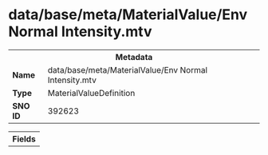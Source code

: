 <h1>data/base/meta/MaterialValue/Env Normal Intensity.mtv</h1><table><tr><th colspan="100%">Metadata</th></tr><tr><td><b>Name</b></td><td>data/base/meta/MaterialValue/Env Normal Intensity.mtv</td></tr><tr><td><b>Type</b></td><td>MaterialValueDefinition</td></tr><tr><td><b>SNO ID</b></td><td>392623</td></tr></table>

<table><tr><th colspan="100%">Fields</th></tr></table>

